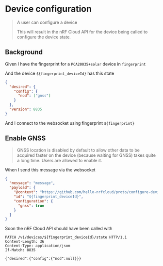 # Device configuration

> A user can configure a device
>
> This will result in the nRF Cloud API for the device being called to configure
> the device state.

## Background

Given I have the fingerprint for a `PCA20035+solar` device in `fingerprint`

And the device `${fingerprint_deviceId}` has this state

```json
{
  "desired": {
    "config": {
      "nod": ["gnss"]
    }
  },
  "version": 8835
}
```

And I connect to the websocket using fingerprint `${fingerprint}`

## Enable GNSS

> GNSS location is disabled by default to allow other data to be acquired faster
> on the device (because waiting for GNSS) takes quite a long time. Users are
> allowed to enable it.

When I send this message via the websocket

```json
{
  "message": "message",
  "payload": {
    "@context": "https://github.com/hello-nrfcloud/proto/configure-device",
    "id": "${fingerprint_deviceId}",
    "configuration": {
      "gnss": true
    }
  }
}
```

Soon the nRF Cloud API should have been called with

```
PATCH /v1/devices/${fingerprint_deviceId}/state HTTP/1.1
Content-Length: 36
Content-Type: application/json
If-Match: 8835

{"desired":{"config":{"nod":null}}}
```
